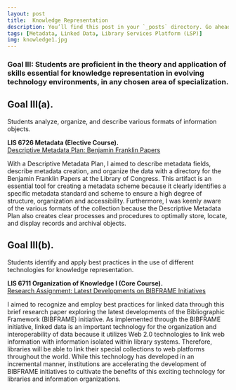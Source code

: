 ```yaml
---
layout: post
title:  Knowledge Representation
description: You’ll find this post in your `_posts` directory. Go ahead and edit it and re-build the site to see your changes. # Add post description (optional)
tags: [Metadata, Linked Data, Library Services Platform (LSP)]
img: knowledge1.jpg
---
```

### Goal III: Students are proficient in the theory and application of skills essential for knowledge representation in evolving technology environments, in any chosen area of specialization.

## Goal III(a). 
Students analyze, organize, and describe various formats of information objects.

<p><b>LIS 6726 Metadata (Elective Course).</b><br/><a href="https://eoroyal26.github.io/assets/pdf/BIBFRAME_Initiatives_ROYAL_v4.pdf" target="blank">Descriptive Metadata Plan: Benjamin Franklin Papers</a></p>

With a Descriptive Metadata Plan, I aimed to describe metadata fields, describe metadata creation, and organize the data with a directory for the Benjamin Franklin Papers at the Library of Congress. This artifact is an essential tool for creating a metadata scheme because it clearly identifies a specific metadata standard and scheme to ensure a high degree of structure, organization and accessibility. Furthermore, I was keenly aware of the various formats of the collection because the Descriptive Metadata Plan also creates clear processes and procedures to optimally store, locate, and display records and archival objects.


## Goal III(b). 
Students identify and apply best practices in the use of different technologies for knowledge representation.

<p><b>LIS 6711 Organization of Knowledge I (Core Course).</b><br/><a href="https://eoroyal26.github.io/assets/pdf/BIBFRAME_Initiatives_ROYAL_v4.pdf" target="blank">Research Assignment: Latest Developments on BIBFRAME Initiatives</a></p>

I aimed to recognize and employ best practices for linked data through this brief research paper exploring the latest developments of the Bibliographic Framework (BIBFRAME) initiative. As implemented through the BIBFRAME initiative, linked data is an important technology for the organization and interoperability of data because it utilizes Web 2.0 technologies to link web information with information isolated within library systems. Therefore, libraries will be able to link their special collections to web platforms throughout the world. While this technology has developed in an incremental manner, institutions are accelerating the development of BIBFRAME initiatives to cultivate the benefits of this exciting technology for libraries and information organizations. 


<!--Check out the [Jekyll docs][jekyll-docs] for more info on how to get the most out of Jekyll. File all bugs/feature requests at [Jekyll’s GitHub repo][jekyll-gh]. If you have questions, you can ask them on [Jekyll Talk][jekyll-talk].-->

[jekyll-docs]: https://jekyllrb.com/docs/home
[jekyll-gh]:   https://github.com/jekyll/jekyll
[jekyll-talk]: https://talk.jekyllrb.com/

